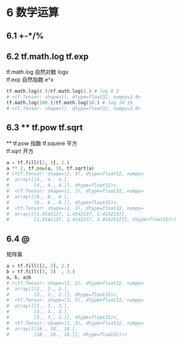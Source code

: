 # 6 数学运算

## 6.1 +-*/%

## 6.2 tf.math.log tf.exp

tf.math.log 自然对数 logx  
tf.exp 自然指数 e^x

```python
tf.math.log(8.)/tf.math.log(2.) # log 8 2
# <tf.Tensor: shape=(), dtype=float32, numpy=3.0>
tf.math.log(100.)/tf.math.log(10.) # log 10 10
# <tf.Tensor: shape=(), dtype=float32, numpy=2.0>
```

## 6.3 ** tf.pow tf.sqrt

** tf.pow 指数
tf.squere 平方  
tf.sqrt 开方

```python
a = tf.fill([2, 3], 2.)
a ** 2, tf.pow(a, 3), tf.sqrt(a)
# (<tf.Tensor: shape=(2, 3), dtype=float32, numpy=
#  array([[4., 4., 4.],
#         [4., 4., 4.]], dtype=float32)>,
#  <tf.Tensor: shape=(2, 3), dtype=float32, numpy=
#  array([[8., 8., 8.],
#         [8., 8., 8.]], dtype=float32)>,
#  <tf.Tensor: shape=(2, 3), dtype=float32, numpy=
#  array([[1.4142137, 1.4142137, 1.4142137],
#         [1.4142137, 1.4142137, 1.4142137]], dtype=float32)>)
```

## 6.4 @

矩阵乘

```python
a = tf.fill([2, 3], 2.)
b = tf.fill([3, 3]  , 3.)
a, b, a@b
# (<tf.Tensor: shape=(2, 3), dtype=float32, numpy=
#  array([[2., 2., 2.],
#         [2., 2., 2.]], dtype=float32)>,
#  <tf.Tensor: shape=(3, 3), dtype=float32, numpy=
#  array([[3., 3., 3.],
#         [3., 3., 3.],
#         [3., 3., 3.]], dtype=float32)>,
#  <tf.Tensor: shape=(2, 3), dtype=float32, numpy=
#  array([[18., 18., 18.],
#         [18., 18., 18.]], dtype=float32)>)
```
